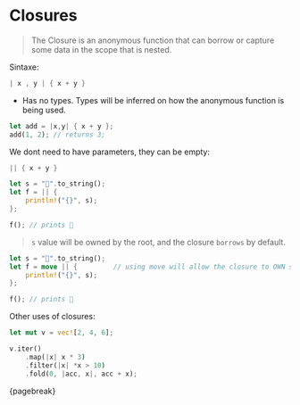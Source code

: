# Closures

> The Closure is an anonymous function that can borrow or capture some data in the scope that is nested.


Sintaxe:

```rust
| x , y | { x + y }
```

- Has no types. Types will be inferred on how the anonymous function is being used.

```rust
let add = |x,y| { x + y };
add(1, 2); // returns 3;
```

We dont need to have parameters, they can be empty:

```rust
|| { x + y }
```


```rust
let s = "🍓️".to_string();
let f = || {
	println!("{}", s);
};

f(); // prints 🍓️
```

> `s` value will be owned by the root, and the closure `borrows` by default.


```rust
let s = "🍓️".to_string();
let f = move || {         // using move will allow the closure to OWN s
	println!("{}", s);
};

f(); // prints 🍓️
```


Other uses of closures:

```rust
let mut v = vec![2, 4, 6];

v.iter()
	.map(|x| x * 3)
	.filter(|x| *x > 10)
	.fold(0, |acc, x|, acc + x);
```

{pagebreak}
